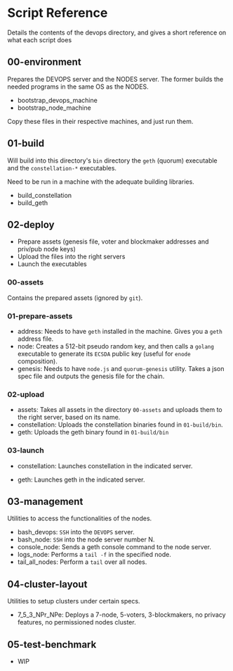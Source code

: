 # Script Reference

Details the contents of the devops directory, and gives a short reference on
what each script does

## 00-environment

Prepares the DEVOPS server and the NODES server. The former builds the
needed programs in the same OS as the NODES.

* bootstrap_devops_machine
* bootstrap_node_machine

Copy these files in their respective machines, and just run them.

## 01-build

Will build into this directory's `bin` directory the `geth` (quorum)
executable and the `constellation-*` executables.

Need to be run in a machine with the adequate building libraries.

* build_constellation
* build_geth

## 02-deploy

* Prepare assets (genesis file, voter and blockmaker addresses and priv/pub node keys)
* Upload the files into the right servers
* Launch the executables

### 00-assets

Contains the prepared assets (ignored by `git`).

### 01-prepare-assets

* address: Needs to have `geth` installed in the machine. Gives you a `geth`
address file.
* node: Creates a 512-bit pseudo random key, and then calls a `golang` executable
to generate its `ECSDA` public key (useful for `enode` composition).
* genesis: Needs to have `node.js` and `quorum-genesis` utility. Takes a json
spec file and outputs the genesis file for the chain.

### 02-upload

* assets: Takes all assets in the directory `00-assets` and uploads them to
the right server, based on its name.
* constellation: Uploads the constellation binaries found in `01-build/bin`.
* geth: Uploads the geth binary found in `01-build/bin`

### 03-launch

* constellation: Launches constellation in the indicated server.
+ geth: Launches geth in the indicated server.

## 03-management

Utilities to access the functionalities of the nodes.

* bash_devops: `SSH` into the `DEVOPS` server.
* bash_node: `SSH` into the node server number N.
* console_node: Sends a geth console command to the node server.
* logs_node: Performs a `tail -f` in the specified node.
* tail_all_nodes: Perform a `tail` over all nodes.

## 04-cluster-layout

Utilities to setup clusters under certain specs.

* 7_5_3_NPr_NPe: Deploys a 7-node, 5-voters, 3-blockmakers, no privacy
features, no permissioned nodes cluster.

## 05-test-benchmark

* WIP
